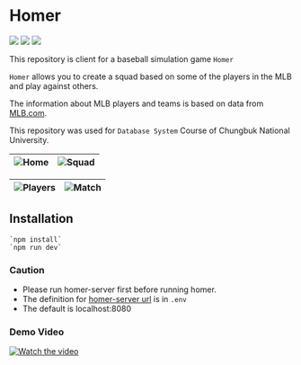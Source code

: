 # Homer

<img src="https://img.shields.io/badge/Vue.js-35495E?style=for-the-badge&logo=vuedotjs&logoColor=4FC08D"> <img src="https://img.shields.io/badge/vuetify-35495E?style=for-the-badge&logo=vuetify&logoColor=4FC08D"> <img src="https://img.shields.io/badge/axios-5A29E4?style=for-the-badge&logo=axios&logoColor=4FC08D">

This repository is client for a baseball simulation game `Homer`

`Homer` allows you to create a squad based on some of the players in the MLB and play against others.

The information about MLB players and teams is based on data from [MLB.com](https://www.mlb.com/).

This repository was used for `Database System` Course of Chungbuk National University.

![Home](https://github.com/sukkyun2/homer/assets/38815540/426fa255-ec1b-4487-aa70-0f05721db487) |![Squad](https://github.com/sukkyun2/homer/assets/38815540/4f3b9106-cc44-4cf3-9b3b-6f35afcd8652)
--- | --- | 

![Players](https://github.com/sukkyun2/homer/assets/38815540/cba414de-7881-4ac1-b74a-bb98085f9211) |![Match](https://github.com/sukkyun2/homer/assets/38815540/d095ee7f-527a-4849-bc22-5b6b74b56bdb)
--- | --- | 

## Installation
```shell
`npm install` 
`npm run dev`
```

### Caution
- Please run homer-server first before running homer.
- The definition for [homer-server url](https://github.com/Baseball-Homer/homer-server.git) is in `.env`
- The default is localhost:8080


### Demo Video
[![Watch the video](https://img.youtube.com/vi/kFmNOc1Nrig/hqdefault.jpg)](https://www.youtube.com/watch?v=kFmNOc1Nrig)
